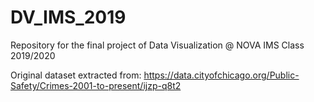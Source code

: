 # DV_IMS_2019
Repository for the final project of Data Visualization @ NOVA IMS Class 2019/2020

Original dataset extracted from: https://data.cityofchicago.org/Public-Safety/Crimes-2001-to-present/ijzp-q8t2